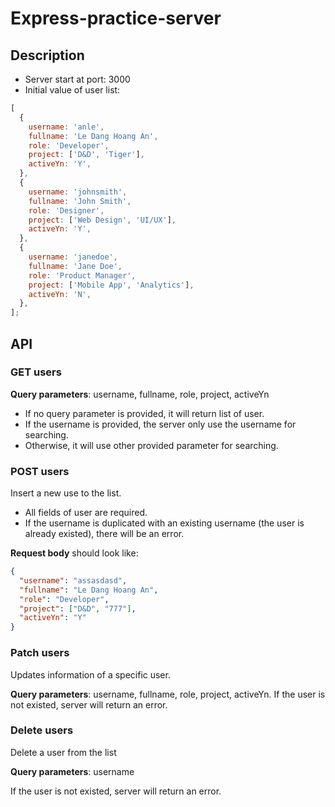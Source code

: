 # Express-practice-server

## Description

- Server start at port: 3000
- Initial value of user list:

```js
[
  {
    username: 'anle',
    fullname: 'Le Dang Hoang An',
    role: 'Developer',
    project: ['D&D', 'Tiger'],
    activeYn: 'Y',
  },
  {
    username: 'johnsmith',
    fullname: 'John Smith',
    role: 'Designer',
    project: ['Web Design', 'UI/UX'],
    activeYn: 'Y',
  },
  {
    username: 'janedoe',
    fullname: 'Jane Doe',
    role: 'Product Manager',
    project: ['Mobile App', 'Analytics'],
    activeYn: 'N',
  },
];
```

## API

### GET users

**Query parameters**: username, fullname, role, project, activeYn

- If no query parameter is provided, it will return list of user.
- If the username is provided, the server only use the username for searching.
- Otherwise, it will use other provided parameter for searching.

### POST users

Insert a new use to the list.

- All fields of user are required.
- If the username is duplicated with an existing username (the user is already existed), there will be an error.

**Request body** should look like:

```json
{
  "username": "assasdasd",
  "fullname": "Le Dang Hoang An",
  "role": "Developer",
  "project": ["D&D", "777"],
  "activeYn": "Y"
}
```

### Patch users

Updates information of a specific user.

**Query parameters**: username, fullname, role, project, activeYn.
If the user is not existed, server will return an error.


### Delete users

Delete a user from the list

**Query parameters**: username

If the user is not existed, server will return an error.
